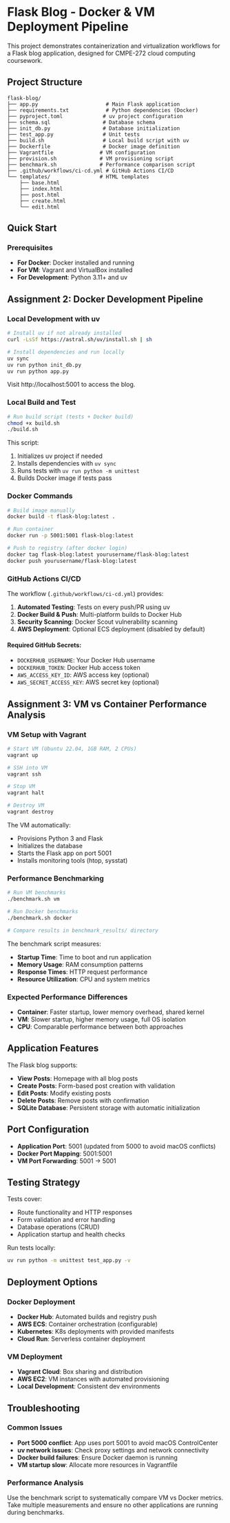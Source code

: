 # Flask Blog - Docker & VM Deployment Pipeline

This project demonstrates containerization and virtualization workflows for a Flask blog application, designed for CMPE-272 cloud computing coursework.

## Project Structure
```
flask-blog/
├── app.py                      # Main Flask application
├── requirements.txt            # Python dependencies (Docker)
├── pyproject.toml             # uv project configuration
├── schema.sql                 # Database schema
├── init_db.py                 # Database initialization
├── test_app.py                # Unit tests
├── build.sh                   # Local build script with uv
├── Dockerfile                 # Docker image definition
├── Vagrantfile               # VM configuration
├── provision.sh              # VM provisioning script
├── benchmark.sh              # Performance comparison script
├── .github/workflows/ci-cd.yml # GitHub Actions CI/CD
└── templates/                # HTML templates
    ├── base.html
    ├── index.html
    ├── post.html
    ├── create.html
    └── edit.html
```

## Quick Start

### Prerequisites
- **For Docker**: Docker installed and running
- **For VM**: Vagrant and VirtualBox installed
- **For Development**: Python 3.11+ and uv

## Assignment 2: Docker Development Pipeline

### Local Development with uv
```bash
# Install uv if not already installed
curl -LsSf https://astral.sh/uv/install.sh | sh

# Install dependencies and run locally
uv sync
uv run python init_db.py
uv run python app.py
```

Visit http://localhost:5001 to access the blog.

### Local Build and Test
```bash
# Run build script (tests + Docker build)
chmod +x build.sh
./build.sh
```

This script:
1. Initializes uv project if needed
2. Installs dependencies with `uv sync`
3. Runs tests with `uv run python -m unittest`
4. Builds Docker image if tests pass

### Docker Commands
```bash
# Build image manually
docker build -t flask-blog:latest .

# Run container
docker run -p 5001:5001 flask-blog:latest

# Push to registry (after docker login)
docker tag flask-blog:latest yourusername/flask-blog:latest
docker push yourusername/flask-blog:latest
```

### GitHub Actions CI/CD
The workflow (`.github/workflows/ci-cd.yml`) provides:

1. **Automated Testing**: Tests on every push/PR using uv
2. **Docker Build & Push**: Multi-platform builds to Docker Hub
3. **Security Scanning**: Docker Scout vulnerability scanning
4. **AWS Deployment**: Optional ECS deployment (disabled by default)

#### Required GitHub Secrets:
- `DOCKERHUB_USERNAME`: Your Docker Hub username
- `DOCKERHUB_TOKEN`: Docker Hub access token
- `AWS_ACCESS_KEY_ID`: AWS access key (optional)
- `AWS_SECRET_ACCESS_KEY`: AWS secret key (optional)

## Assignment 3: VM vs Container Performance Analysis

### VM Setup with Vagrant
```bash
# Start VM (Ubuntu 22.04, 1GB RAM, 2 CPUs)
vagrant up

# SSH into VM
vagrant ssh

# Stop VM
vagrant halt

# Destroy VM
vagrant destroy
```

The VM automatically:
- Provisions Python 3 and Flask
- Initializes the database
- Starts the Flask app on port 5001
- Installs monitoring tools (htop, sysstat)

### Performance Benchmarking
```bash
# Run VM benchmarks
./benchmark.sh vm

# Run Docker benchmarks  
./benchmark.sh docker

# Compare results in benchmark_results/ directory
```

The benchmark script measures:
- **Startup Time**: Time to boot and run application
- **Memory Usage**: RAM consumption patterns
- **Response Times**: HTTP request performance
- **Resource Utilization**: CPU and system metrics

### Expected Performance Differences
- **Container**: Faster startup, lower memory overhead, shared kernel
- **VM**: Slower startup, higher memory usage, full OS isolation
- **CPU**: Comparable performance between both approaches

## Application Features

The Flask blog supports:
- **View Posts**: Homepage with all blog posts
- **Create Posts**: Form-based post creation with validation
- **Edit Posts**: Modify existing posts
- **Delete Posts**: Remove posts with confirmation
- **SQLite Database**: Persistent storage with automatic initialization

## Port Configuration

- **Application Port**: 5001 (updated from 5000 to avoid macOS conflicts)
- **Docker Port Mapping**: 5001:5001
- **VM Port Forwarding**: 5001 → 5001

## Testing Strategy

Tests cover:
- Route functionality and HTTP responses
- Form validation and error handling
- Database operations (CRUD)
- Application startup and health checks

Run tests locally:
```bash
uv run python -m unittest test_app.py -v
```

## Deployment Options

### Docker Deployment
- **Docker Hub**: Automated builds and registry push
- **AWS ECS**: Container orchestration (configurable)
- **Kubernetes**: K8s deployments with provided manifests
- **Cloud Run**: Serverless container deployment

### VM Deployment
- **Vagrant Cloud**: Box sharing and distribution
- **AWS EC2**: VM instances with automated provisioning
- **Local Development**: Consistent dev environments

## Troubleshooting

### Common Issues
- **Port 5000 conflict**: App uses port 5001 to avoid macOS ControlCenter
- **uv network issues**: Check proxy settings and network connectivity
- **Docker build failures**: Ensure Docker daemon is running
- **VM startup slow**: Allocate more resources in Vagrantfile

### Performance Analysis
Use the benchmark script to systematically compare VM vs Docker metrics. Take multiple measurements and ensure no other applications are running during benchmarks.